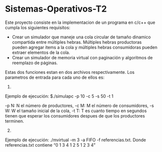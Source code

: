 # Sistemas-Operativos-T2

Este proyecto consiste en la implementacion de un programa en c/c++ que cumpla los siguientes requisitos:

- Crear un simulador que maneje una cola circular de tamaño dinamico compartida entre múltiples hebras. Múltiples hebras productoras pueden agregar items a la cola y múltiples hebras consumidoras
pueden extraer elementos de la cola.
- Crear un simulador de memoria virtual con paginación y algoritmos de reemplazo de páginas.

Estas dos funciones estan en dos archivos respectivamente. Los parametros de entrada para cada uno de ellos es:

1)
Ejemplo de ejecución: $./simulapc -p 10 -c 5 -s 50 -t 1

-p N: N el número de productores, 
-c M: M el número de consumidores, 
-s W: W el tamaño inicial de la cola, 
-t T: T es cuanto tiempo en segundos tienen que esperar los consumidores despues de que los productores terminen.


2)
Ejemplo de ejecución: ./mvirtual -m 3 -a FIFO -f referencias.txt. 
Donde referencias.txt contiene “0 1 3 4 1 2 5 1 2 3 4”


